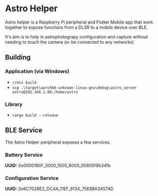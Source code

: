 # Astro Helper

Astro helper is a Raspberry Pi peripheral and Flutter Mobile app that work together to expose functions from a DLSR to a mobile device over BLE.

It's aim is to help in astrophotograpy configuration and capture without needing to touch the camera (or be connected to any networks)

## Building

### Application (via Windows)

- `cross build`
- `scp .\target\aarch64-unknown-linux-gnu\debug\astro_server astro@192.168.1.88:/home/astro`

### Library

- `cargo build --release`

## BLE Service

The Astro Helper peripheral exposes a few services.

### Battery Service
**UUID:** 0x0000180F_0000_1000_8000_00805f9b34fb

### Configuration Service

**UUID:** 0x6C7028E2_DC4A_11EF_9134_75E88A34574D

